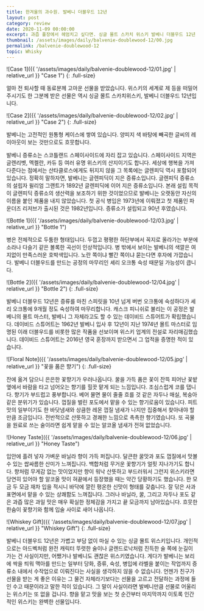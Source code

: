 ```yaml
---
title: 한겨울의 과수원. 발베니 더블우드 12년
layout: post
category: review
date: 2020-11-09 00:00:00
excerpt: 과즙 풀장에서 헤엄치고 싶다면. 싱글 몰트 스카치 위스키 발베니 더블우드 12년 리뷰.
thumbnail: /assets/images/daily/balvenie-doublewood-12/00.jpg
permalink: /balvenie-doublewood-12
topic: Whisky
---
```


![Case 1]({{ '/assets/images/daily/balvenie-doublewood-12/01.jpg' | relative_url }} "Case 1")
{: .full-size}

얼마 전 퇴사할 때 동료분께 고마운 선물을 받았습니다. 위스키의 세계로 제 등을 떠밀어 주시기도 한 그분께 받은 선물은 역시 싱글 몰트 스카치위스키, 발베니 더블우드 12년입니다.

![Case 2]({{ '/assets/images/daily/balvenie-doublewood-12/02.jpg' | relative_url }} "Case 2")
{: .full-size}

발베니는 고전적인 원통형 케이스에 쌓여 있습니다. 양피지 색 바탕에 빼곡한 글씨의 레이아웃이 보는 것만으로도 흐뭇합니다.

발베니 증류소는 스코틀랜드 스페이사이드에 자리 잡고 있습니다. 스페이사이드 지역은 글렌리벳, 멕켈란, 카듀 등 여러 유명 위스키의 산지이기도 합니다. 세상에 행복을 가져다준다는 점에서는 산타클로스에게도 뒤지지 않을 그 목록에는 글렌피딕 역시 포함되어 있습니다. 정확히 말하자면, 발베니는 글렌피딕이 지은 증류소입니다. 글렌피딕 증류소의 설립자 윌리엄 그랜트가 1892년 글렌피딕에 이어 지은 증류소입니다. 본래 설립 목적이 글렌피딕 증류소의 생산력을 보조하기 위한 것이었으므로 발베니는 오랫동안 자신의 이름을 붙인 제품을 내지 않았습니다. 첫 공식 병입은 1973년에 이뤄졌고 첫 제품인 파운더즈 리저브가 출시된 것은 1982년입니다. 증류소가 설립되고 90년 후였습니다.

![Bottle 1]({{ '/assets/images/daily/balvenie-doublewood-12/03.jpg' | relative_url }} "Bottle 1")

병은 전체적으로 두툼한 형태입니다. 두껍고 평평한 하단부에서 꼭지로 올라가는 부분에 소라나 다슬기 같은 볼록한 곡선이 인상적입니다. 병 밖에서 보이는 발베니의 색깔은 여지없이 만족스러운 호박색입니다. 노란 쪽이냐 빨간 쪽이냐 묻는다면 후자에 가깝습니다. 발베니 더블우드를 만드는 공정의 마무리인 셰리 오크통 숙성 때문일 가능성이 큽니다.

![Bottle 2]({{ '/assets/images/daily/balvenie-doublewood-12/04.jpg' | relative_url }} "Bottle 2")
{: .full-size}

발베니 더블우드 12년은 증류를 마친 스피릿을 10년 넘게 버번 오크통에 숙성하다가 셰리 오크통에 9개월 정도 숙성하여 마무리합니다. 캐스크 피니쉬로 불리는 이 공정은 발베니의 몰트 마스터, 발베니 그 자체라고도 할 수 있는 데이비드 스튜어트가 확립했습니다. 데이비드 스튜어트는 1962년 발베니 입사 후 12년이 지난 1974년 몰트 마스터로 임명된 이래 더블우드를 비롯한 많은 작품을 선보이며 위스키 업계의 전설로 자리매김했습니다. 데이비드 스튜어트는 2016년 영국 훈장까지 받으면서 그 업적을 증명한 적이 있습니다.

![Floral Note]({{ '/assets/images/daily/balvenie-doublewood-12/05.jpg' | relative_url }} "꽃을 품은 향기")
{: .full-size}

잔에 옮겨 담으니 은은한 꽃향기가 우러나옵니다. 꿀을 가득 품은 꽃이 잔뜩 피어난 꽃밭 옆에서 바람을 타고 넘어오는 향기를 힐끗 맡게 되는 느낌입니다. 조심스럽게 코를 댑니다. 향기가 부드럽고 풍부합니다. 베어 물면 물이 줄줄 흐를 것 같은 자두나 매실, 복숭아 같은 분위기가 있습니다. 껍질을 벌린 포도에서 맡을 수 있는 향기로움이 있습니다. 피트 맛의 일부이기도 한 바닷냄새와 상큼한 레몬 껍질 냄새가 나지만 집중해서 찾아내야 할 만큼 조금입니다. 전반적으로 산뜻하고 경쾌한 느낌으로 촉촉한 향기였습니다. 또 곡물을 원료로 쓰는 술이라면 쉽게 맡을 수 있는 알코올 냄새가 전혀 없었습니다.

![Honey Taste]({{ '/assets/images/daily/balvenie-doublewood-12/06.jpg' | relative_url }} "Honey Taste")

입안에 흘려 넣자 가벼운 바닐라 향이 가득 퍼집니다. 달큰한 꿀맛과 포도 껍질에서 맛볼 수 있는 쌉싸름한 산미가 느껴집니다. 백합처럼 무거운 꽃향기가 얼핏 지나가기도 합니다. 향처럼 무게감 없는 맛이었지만 향이 워낙 산뜻하고 부드러워서 그런지 위스키라면 당연히 있어야 할 알코올 맛이 혀끝에서 등장했을 때는 약간 당황하기도 했습니다. 한 모금 두 모금 재차 입을 적시니 바닥에 깔린 평온한 신맛이 형태를 갖춥니다. 잘 닦은 사과 표면에서 맡을 수 있는 상쾌함도 느껴집니다. 그러나 바닐라, 꿀, 그리고 자두나 포도 같은 과즙 많은 과일 맛은 매우 확실한 정체감을 가지고 끝 모금까지 남아있습니다. 흐뭇한 한숨이 꽃향기와 함께 입술 사이로 새어 나옵니다.

![Whiskey Gift]({{ '/assets/images/daily/balvenie-doublewood-12/07.jpg' | relative_url }} "Whiskey Gift")
{: .full-size}

발베니 더블우드 12년은 가볍고 부담 없이 마실 수 있는 싱글 몰트 위스키입니다. 개인적으로는 아드벡처럼 완전 캐릭터 뚜렷한 술이나 글렌드로낙처럼 진득한 술 쪽에 눈길이 가는 건 사실이지만, 어쨌거나 발베니도 괜찮은 위스키였습니다. 게다가 발베니는 보리에 싹을 틔워 맥아를 만드는 일부터 당화, 증류, 숙성, 병입에 라벨을 붙이는 작업까지 증류소 내에서 수작업으로 이뤄진다는 사실을 생각하지 않을 수 없습니다. 언젠가 친구가 선물을 받는 게 좋은 이유는 그 물건 자체라기보다는 선물을 고르고 전달하는 과정에 들인 수고 때문이라고 말한 적이 있습니다. 그 말이 사실이라면 발베니만큼 선물로 어울리는 위스키는 또 없을 겁니다. 향을 맡고 맛을 보는 첫 순간부터 마지막까지 이토록 인간적인 위스키는 완벽한 선물입니다.